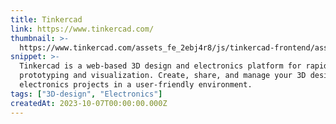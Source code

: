 ```yaml
---
title: Tinkercad
link: https://www.tinkercad.com/
thumbnail: >-
  https://www.tinkercad.com/assets_fe_2ebj4r8/js/tinkercad-frontend/assets/images/tinkercad-lockup-color.svg
snippet: >-
  Tinkercad is a web-based 3D design and electronics platform for rapid
  prototyping and visualization. Create, share, and manage your 3D designs and
  electronics projects in a user-friendly environment.
tags: ["3D-design", "Electronics"]
createdAt: 2023-10-07T00:00:00.000Z
---
```

